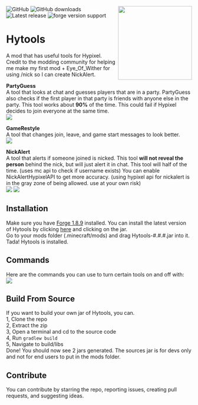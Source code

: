 
<img align="right" src="https://raw.githubusercontent.com/udu3324/Hytools/main/src/main/resources/logo.png" height="200" width="200">  

<img alt="GitHub" src="https://img.shields.io/github/license/udu3324/Hytools">  

<img alt="GitHub downloads" src="https://img.shields.io/github/downloads/udu3324/hytools/total">  

<img alt="Latest release" src="https://img.shields.io/github/v/release/udu3324/Hytools"> 

<img alt="forge version support" src="https://img.shields.io/badge/mod%20loader-Forge 1.8.9-e04e14">  

# Hytools
A mod that has useful tools for Hypixel. Credit to the modding community for helping me make my first mod + Eye_Of_Wither for using /nick so I can create NickAlert.

**PartyGuess**  
A tool that looks at chat and guesses players that are in a party. PartyGuess also checks if the first player in that party is friends with anyone else in the party. This tool works about **90%** of the time. This could fail if Hypixel decides to join everyone at the same time.      
![](https://cdn.discordapp.com/attachments/697141987219865706/939448531834515477/WOMoDyAAAAAElFTkSuQmCC.png)

**GameRestyle**    
A tool that changes join, leave, and game start messages to look better.    
![](https://cdn.discordapp.com/attachments/697141987219865706/941488168899850311/unknown.png)

**NickAlert**  
A tool that alerts if someone joined is nicked. This tool **will not reveal the person** behind the nick, but will just alert it in chat. This tool will half of the time. (uses mc api to check if username exists) You can enable NickAlertHypixelAPI to get more accuracy. (using hypixel api for nickalert is in the gray zone of being allowed. use at your own risk)    
![](https://cdn.discordapp.com/attachments/626565405930160148/932033762508816454/unknown.png)
![](https://media.discordapp.net/attachments/956773599644090379/964672960873000980/unknown.png)

## Installation
Make sure you have [Forge 1.8.9](https://files.minecraftforge.net/net/minecraftforge/forge/index_1.8.9.html) installed. You can install the latest version of Hytools by clicking [here](https://github.com/udu3324/Hytools/releases/latest) and clicking on the jar.    
Go to your mods folder (.minecraft/mods) and drag Hytools-#.#.#.jar into it. Tada! Hytools is installed.

## Commands
Here are the commands you can use to turn certain tools on and off with:    
![](https://cdn.discordapp.com/attachments/697141987219865706/941520811276242944/unknown.png)

## Build From Source
If you want to build your own jar of Hytools, you can.    
1, Clone the repo    
2, Extract the zip    
3, Open a terminal and cd to the source code    
4, Run `gradlew build`     
5, Navigate to build/libs     
Done! You should now see 2 jars generated. The sources jar is for devs only and not for end users to put in the mods folder.     

## Contribute
You can contribute by starring the repo, reporting issues, creating pull requests, and suggesting ideas.
